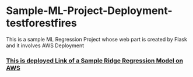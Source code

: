 # Sample-ML-Project-Deployment-testforestfires
This is  a sample ML Regression Project whose web part is created by Flask and it involves AWS Deployment

### [This is deployed Link of a Sample Ridge Regression Model on AWS](http://testforestfires-env.eba-7hmasc23.ap-south-1.elasticbeanstalk.com/predictData)
